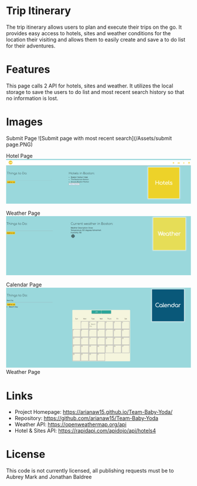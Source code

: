 # Trip Itinerary

The trip itinerary allows users to plan and execute their trips on the go. It provides easy access to hotels, sites and weather conditions for the location their visiting and allows them to easily create and save a to do list for their adventures.

# Features

This page calls 2 API for hotels, sites and weather. It utilizes the local storage to save the users to do list and most recent search history so that no information is lost. 

# Images

Submit Page
![Submit page with most recent search](/Assets/submit page.PNG)

Hotel Page
![Hotel page with most recent search](/Assets/Hotels.PNG)

Weather Page
![Weather page with current conditions](/Assets/weather.PNG)

Calendar Page
![Calendar page after drag and drop is successful](/Assets/Calendar.PNG)
Weather Page

# Links

- Project Homepage: https://arianaw15.github.io/Team-Baby-Yoda/
- Repository: https://github.com/arianaw15/Team-Baby-Yoda
- Weather API: https://openweathermap.org/api
- Hotel & Sites API: https://rapidapi.com/apidojo/api/hotels4

# License

This code is not currently licensed, all publishing requests must be to Aubrey Mark and Jonathan Baldree
